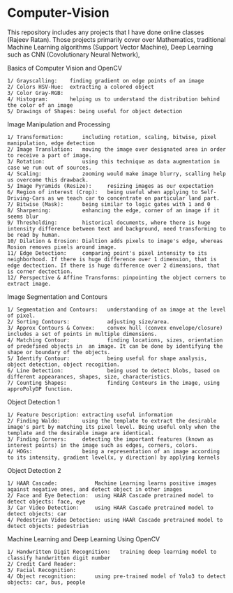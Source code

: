 # Computer-Vision

This repository includes any projects that I have done online classes (Rajeev Ratan). Those projects primarily cover over Mathematics, traditional Machine Learning algorithms (Support Vector Machine), Deep Learning such as CNN (Covolutionary Neural Network), 

Basics of Computer Vision and OpenCV

    1/ Grayscalling:    finding gradient on edge points of an image
    2/ Colors HSV-Hue:  extracting a colored object
    3/ Color Gray-RGB:
    4/ Histogram:       helping us to understand the distribution behind the color of an image
    5/ Drawings of Shapes: being useful for object detection

Image Manipulation and Processing
    
    1/ Transformation:      including rotation, scaling, bitwise, pixel manipulation, edge detection
    2/ Image Translation:   moving the image over designated area in order to receive a part of image.
    3/ Rotation:            using this technique as data augmentation in case we run out of sources.
    4/ Scaling:             zooming would make image blurry, scalling help us overcome this drawback.
    5/ Image Pyramids (Resize):     resizing images as our expectation
    6/ Region of interest (Crop):   being useful when applying to Self-Driving-Cars as we teach car to concentrate on particular land part.
    7/ Bitwise (Mask):      being similar to logic gates with 1 and 0 
    8/ Sharpening:          enhancing the edge, corner of an image if it seems blur
    9/ Thresholding:        historical documents, where there is huge intensity difference between text and background, need transforming to be read by human. 
    10/ Dilation & Erosion: Dialtion adds pixels to image's edge, whereas Rosion removes pixels around image.
    11/ Edge Detection:     comparing point's pixel intensity to its neighborhood. If there is huge difference over 1 dimension, that is edge dectection. If there is huge difference over 2 dimensions, that is corner dectection.
    12/ Perspective & Affine Transforms: pinpointing the object corners to extract image.
     
Image Segmentation and Contours
    
    1/ Segmentation and Contours:   understanding of an image at the level of pixel.
    2/ Sorting Contours:            adjusting size/area.
    3/ Approx Contours & Convex:    convex hull (convex envelope/closure) includes a set of points in multiple dimensions.
    4/ Matching Contour:            finding locations, sizes, orientation of predefined objects in  an image. It can be done by identifying the shape or boundary of the objects.
    5/ Identify Contour:            being useful for shape analysis, object detection, object recogition.
    6/ Line Detection:              being used to detect blobs, based on different appearances, shapes, size, characteristics.
    7/ Counting Shapes:             finding Contours in the image, using approPolyDP function.
    
Object Detection 1

    1/ Feature Description: extracting useful information
    2/ Finding Waldo:       using the template to extract the desirable image's part by matching its pixel level. Being useful only when the template and the desirable image are identical.  
    3/ Finding Corners:     detecting the important features (known as interest points) in the image such as edges, corners, colors. 
    4/ HOGs:                being a representation of an image according to its intensity, gradient level(x, y direction) by applying kernels
    
Object Detection 2
    
    1/ HAAR Cascade:            Machine Learning learns positive images against negative ones, and detect object in other images
    2/ Face and Eye Detection:  using HAAR Cascade pretrained model to detect objects: face, eye
    3/ Car Video Detection:     using HAAR Cascade pretrained model to detect objects: car
    4/ Pedestrian Video Detection: using HAAR Cascade pretrained model to detect objects: pedestrian

Machine Learning and Deep Learning Using OpenCV

    1/ Handwritten Digit Recognition:   training deep learning model to classify handwritten digit number
    2/ Credit Card Reader:
    3/ Facial Recognition:      
    4/ Object recognition:      using pre-trained model of Yolo3 to detect objects: car, bus, people
 
